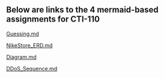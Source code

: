 ## Below are links to the 4 mermaid-based assignments for CTI-110

[Guessing.md](https://github.com/greysch/mermaid/blob/main/guessing.md)

[NikeStore_ERD.md](https://github.com/greysch/mermaid/blob/main/NikeStore_ERD.md)

[Diagram.md](https://github.com/greysch/mermaid/blob/main/Diagram.md)

[DDoS_Sequence.md](https://github.com/greysch/mermaid/blob/main/DDoS_Attack_Sequence.md)

